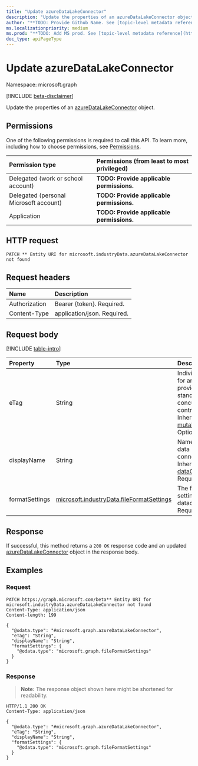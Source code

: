 ```yaml
---
title: "Update azureDataLakeConnector"
description: "Update the properties of an azureDataLakeConnector object."
author: "**TODO: Provide Github Name. See [topic-level metadata reference](https://msgo.azurewebsites.net/add/document/guidelines/metadata.html#topic-level-metadata)**"
ms.localizationpriority: medium
ms.prod: "**TODO: Add MS prod. See [topic-level metadata reference](https://msgo.azurewebsites.net/add/document/guidelines/metadata.html#topic-level-metadata)**"
doc_type: apiPageType
---
```


# Update azureDataLakeConnector
Namespace: microsoft.graph

[!INCLUDE [beta-disclaimer](../../includes/beta-disclaimer.md)]

Update the properties of an [azureDataLakeConnector](../resources/azuredatalakeconnector.md) object.

## Permissions
One of the following permissions is required to call this API. To learn more, including how to choose permissions, see [Permissions](/graph/permissions-reference).

|Permission type|Permissions (from least to most privileged)|
|:---|:---|
|Delegated (work or school account)|**TODO: Provide applicable permissions.**|
|Delegated (personal Microsoft account)|**TODO: Provide applicable permissions.**|
|Application|**TODO: Provide applicable permissions.**|

## HTTP request

<!-- {
  "blockType": "ignored"
}
-->
``` http
PATCH ** Entity URI for microsoft.industryData.azureDataLakeConnector not found
```

## Request headers
|Name|Description|
|:---|:---|
|Authorization|Bearer {token}. Required.|
|Content-Type|application/json. Required.|

## Request body
[!INCLUDE [table-intro](../../includes/update-property-table-intro.md)]


|Property|Type|Description|
|:---|:---|:---|
|eTag|String|Individual eTag for an entity to provide standard web concurrency control. Inherited from [mutableEntity](../resources/mutableentity.md). Optional.|
|displayName|String|Name of the data connector. Inherited from [dataConnector](../resources/dataconnector.md). Required.|
|formatSettings|[microsoft.industryData.fileFormatSettings](../resources/fileformatsettings.md)|The file format settings for the dataconnector Required.|



## Response

If successful, this method returns a `200 OK` response code and an updated [azureDataLakeConnector](../resources/azuredatalakeconnector.md) object in the response body.

## Examples

### Request
<!-- {
  "blockType": "request",
  "name": "update_azuredatalakeconnector"
}
-->
``` http
PATCH https://graph.microsoft.com/beta** Entity URI for microsoft.industryData.azureDataLakeConnector not found
Content-Type: application/json
Content-length: 199

{
  "@odata.type": "#microsoft.graph.azureDataLakeConnector",
  "eTag": "String",
  "displayName": "String",
  "formatSettings": {
    "@odata.type": "microsoft.graph.fileFormatSettings"
  }
}
```


### Response
>**Note:** The response object shown here might be shortened for readability.
<!-- {
  "blockType": "response",
  "truncated": true
}
-->
``` http
HTTP/1.1 200 OK
Content-Type: application/json

{
  "@odata.type": "#microsoft.graph.azureDataLakeConnector",
  "eTag": "String",
  "displayName": "String",
  "formatSettings": {
    "@odata.type": "microsoft.graph.fileFormatSettings"
  }
}
```

